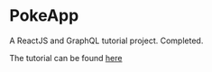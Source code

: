 # PokeApp
A ReactJS and GraphQL tutorial project. Completed.

The tutorial can be found [here](https://www.youtube.com/watch?v=yKFoAF7J0mc)
